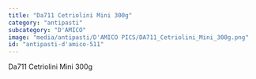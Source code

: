 ```yaml
---
title: "Da711 Cetriolini Mini 300g"
category: "antipasti"
subcategory: "D'AMICO"
image: "media/antipasti/D'AMICO PICS/DA711_Cetriolini_Mini_300g.png"
id: "antipasti-d'amico-511"
---
```


Da711 Cetriolini Mini 300g
